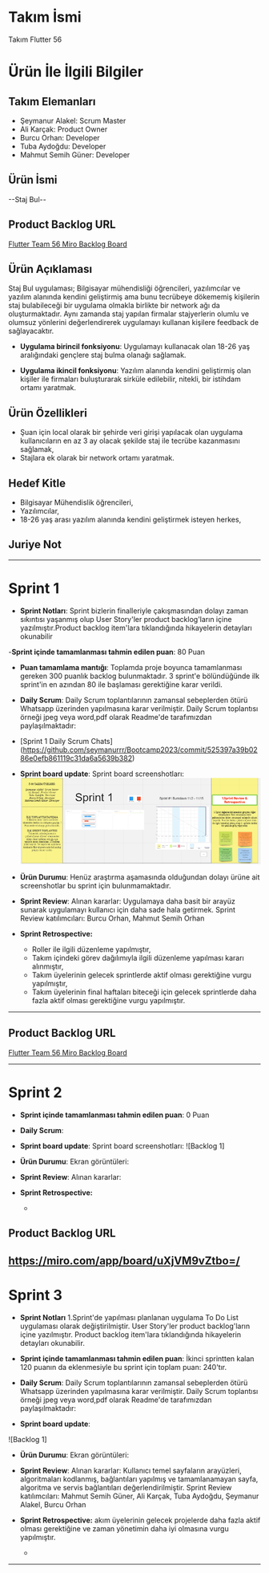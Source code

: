 # **Takım İsmi**

Takım Flutter 56

# Ürün İle İlgili Bilgiler

## Takım Elemanları
- Şeymanur Alakel: Scrum Master 
- Ali Karçak: Product Owner 
- Burcu Orhan: Developer
- Tuba Aydoğdu: Developer
- Mahmut Semih Güner: Developer

## Ürün İsmi

--Staj Bul--

## Product Backlog URL

[Flutter Team 56 Miro Backlog Board](https://miro.com/app/board/uXjVM9vZtbo=/)

## Ürün Açıklaması

Staj Bul uygulaması; Bilgisayar mühendisliği öğrencileri, yazılımcılar ve  yazılım alanında kendini geliştirmiş ama bunu tecrübeye dökememiş kişilerin staj bulabileceği bir uygulama olmakla birlikte bir network ağı da oluşturmaktadır. Aynı zamanda staj yapılan firmalar stajyerlerin olumlu ve olumsuz yönlerini değerlendirerek uygulamayı kullanan kişilere feedback de sağlayacaktır. 


- **Uygulama birincil fonksiyonu**:  Uygulamayı kullanacak olan 18-26 yaş aralığındaki gençlere staj bulma olanağı sağlamak.

- **Uygulama ikincil fonksiyonu**: Yazılım alanında kendini geliştirmiş olan kişiler ile firmaları buluşturarak sirküle edilebilir, nitekli, bir istihdam ortamı yaratmak.

## Ürün Özellikleri

-  Şuan için local olarak bir şehirde veri girişi yapılacak olan uygulama kullanıcıların en az 3 ay olacak şekilde staj ile tecrübe kazanmasını sağlamak,
-  Stajlara ek olarak bir network ortamı yaratmak. 
  

## Hedef Kitle

- Bilgisayar Mühendislik öğrencileri,
- Yazılımcılar,
- 18-26 yaş arası yazılım alanında kendini geliştirmek isteyen herkes,


## Juriye Not




---

# Sprint 1

- **Sprint Notları**: Sprint bizlerin finalleriyle çakışmasından dolayı zaman sıkıntısı yaşanmış olup User Story'ler product backlog'ların içine yazılmıştır.Product backlog item'lara tıklandığında hikayelerin detayları okunabilir

-**Sprint içinde tamamlanması tahmin edilen puan**: 80 Puan


- **Puan tamamlama mantığı**: Toplamda proje boyunca tamamlanması gereken 300 puanlık backlog bulunmaktadır. 3 sprint'e bölündüğünde ilk sprint'in en azından 80 ile başlaması gerektiğine karar verildi.


- **Daily Scrum**: Daily Scrum toplantılarının zamansal sebeplerden ötürü Whatsapp üzerinden yapılmasına karar verilmiştir. Daily Scrum toplantısı örneği jpeg veya word,pdf olarak Readme'de tarafımızdan paylaşılmaktadır:
- [Sprint 1 Daily Scrum Chats] (https://github.com/seymanurrr/Bootcamp2023/commit/525397a39b0286e0efb861119c31da6a5639b382)

- **Sprint board update**: Sprint board screenshotları: 
![Backlog 1](https://github.com/seymanurrr/Bootcamp2023/blob/main/ProjectManagement/Sprint1Documents/Sprint%201.PNG) 


- **Ürün Durumu**: Henüz araştırma aşamasında olduğundan dolayı ürüne ait screenshotlar bu sprint için bulunmamaktadır.

- **Sprint Review**: 
Alınan kararlar: Uygulamaya daha basit bir arayüz sunarak uygulamayı kullanıcı için daha sade hala getirmek.
Sprint Review katılımcıları: Burcu Orhan, Mahmut Semih Orhan

- **Sprint Retrospective:**
  - Roller ile ilgili düzenleme yapılmıştır,
  - Takım içindeki görev dağılımıyla ilgili düzenleme yapılması kararı alınmıştır,
  - Takım üyelerinin gelecek sprintlerde aktif olması gerektiğine vurgu yapılmıştır,
  - Takım üyelerinin final haftaları biteceği için gelecek sprintlerde daha fazla aktif olması gerektiğine vurgu yapılmıştır.

 


---

## Product Backlog URL

[Flutter Team 56 Miro Backlog Board](https://miro.com/app/board/uXjVM9vZtbo=/)

---

# Sprint 2

- **Sprint içinde tamamlanması tahmin edilen puan**: 0 Puan

- **Daily Scrum**:

- **Sprint board update**: Sprint board screenshotları: 
![Backlog 1]


- **Ürün Durumu**: Ekran görüntüleri:



 
- **Sprint Review**: 
Alınan kararlar:

- **Sprint Retrospective:**

  - 



## Product Backlog URL


https://miro.com/app/board/uXjVM9vZtbo=/
---

# Sprint 3

- **Sprint Notları** 1.Sprint'de yapılması planlanan uygulama To Do List uygulaması olarak değiştirilmiştir. User Story'ler product backlog'ların içine yazılmıştır. Product backlog item'lara tıklandığında hikayelerin detayları okunabilir.

- **Sprint içinde tamamlanması tahmin edilen puan**: İkinci sprintten kalan 120 puanın da eklenmesiyle bu sprint için toplam puan: 240'tır.

- **Daily Scrum**: Daily Scrum toplantılarının zamansal sebeplerden ötürü Whatsapp üzerinden yapılmasına karar verilmiştir. Daily Scrum toplantısı örneği jpeg veya word,pdf olarak Readme'de tarafımızdan paylaşılmaktadır: 

- **Sprint board update**:

![Backlog 1]



- **Ürün Durumu**: Ekran görüntüleri:
  


- **Sprint Review**:  Alınan kararlar: Kullanıcı temel sayfaların arayüzleri, algoritmaları kodlanmış, bağlantıları yapılmış ve tamamlanamayan sayfa, algoritma ve servis bağlantıları değerlendirilmiştir. Sprint Review katılımcıları: Mahmut Semih Güner, Ali Karçak, Tuba Aydoğdu, Şeymanur Alakel, Burcu Orhan


- **Sprint Retrospective:** akım üyelerinin gelecek projelerde daha fazla aktif olması gerektiğine ve zaman yönetimin daha iyi olmasına  vurgu yapılmıştır.

  - 


---
